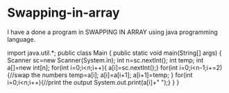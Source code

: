 # Swapping-in-array
I have a done a program in SWAPPING IN ARRAY using java programming language.

import java.util.*;
public class Main
{
	public static void main(String[] args) {
	    Scanner sc=new Scanner(System.in);
	    int n=sc.nextInt();
	    int temp;
	    int a[]=new int[n];
	    for(int i=0;i<n;i++){
	        a[i]=sc.nextInt();}
	        for(int i=0;i<n-1;i+=2){//swap the numbers
	            temp=a[i];
	            a[i]=a[i+1];
	            a[i+1]=temp;
	        }
	        for(int i=0;i<n;i++){//print the output
	        System.out.print(a[i]+" ");}
	}
}
